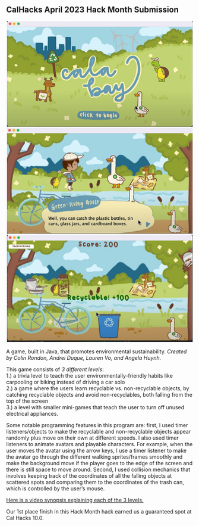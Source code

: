 ## CalHacks April 2023 Hack Month Submission

<p align="center">
  <img src = "./Screenshots/CalHacks1.png" width=500/>
  <img src = "./Screenshots/CalHacks2.png" width=500/>
  <img src = "./Screenshots/CalHacks3.png" width=500/>
</p>

A game, built in Java, that promotes environmental sustainability. _Created by Colin Rondon, Andrei Duque, Lauren Vo, and Angela Huynh._

This game consists of _3 different levels_:\
1.) a trivia level to teach the user environmentally-friendly habits like carpooling or biking instead of driving a car solo\
2.) a game where the users learn recyclable vs. non-recyclable objects, by catching recyclable objects and avoid non-recyclables, both falling from the top of the screen\
3.) a level with smaller mini-games that teach the user to turn off unused electrical appliances.

Some notable programming features in this program are: first, I used timer listeners/objects to make the recyclable and non-recyclable objects appear randomly plus move on their own at different speeds. I also used timer listeners to animate avatars and playable characters. For example, when the user moves the avatar using the arrow keys, I use a timer listener to make the avatar go through the different walking sprites/frames smoothly and make the background move if the player goes to the edge of the screen and there is still space to move around. Second, I used collision mechanics that involves keeping track of the coordinates of all the falling objects at scattered spots and comparing them to the coordinates of the trash can, which is controlled by the user’s mouse.

[Here is a video synopsis explaining each of the 3 levels.](https://youtu.be/Uyp3ljLLolY?si=nNR7iJKyN-PVRsRu)

Our 1st place finish in this Hack Month hack earned us a guaranteed spot at Cal Hacks 10.0.
